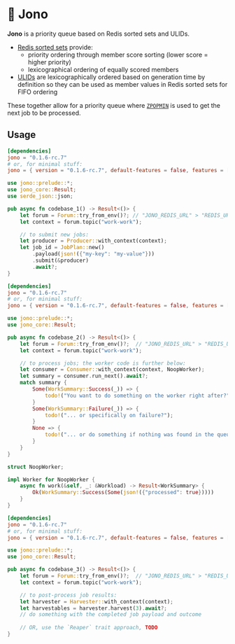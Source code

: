 # 🚥 Jono

**Jono** is a priority queue based on Redis sorted sets and ULIDs.

+ [Redis sorted sets](https://redis.io/docs/latest/develop/data-types/sorted-sets/) provide:
    + priority ordering through member score sorting (lower score = higher priority)
    + lexicographical ordering of equally scored members
+ [ULIDs](https://github.com/ulid/spec) are lexicographically ordered based on generation time
  by definition so they can be used as member values in Redis sorted sets for FIFO ordering

These together allow for a priority queue where [`ZPOPMIN`](https://redis.io/docs/latest/commands/zpopmin/) 
is used to get the next job to be processed.

## Usage

```toml
[dependencies]
jono = "0.1.6-rc.7"
# or, for minimal stuff:
jono = { version = "0.1.6-rc.7", default-features = false, features = ["produce", "runtime-tokio", "tls-none"] }
```

```rust
use jono::prelude::*;
use jono_core::Result;
use serde_json::json;

pub async fn codebase_1() -> Result<()> {
    let forum = Forum::try_from_env()?; // "JONO_REDIS_URL" > "REDIS_URL" > Err
    let context = forum.topic("work-work");

    // to submit new jobs:
    let producer = Producer::with_context(context);
    let job_id = JobPlan::new()
        .payload(json!({"my-key": "my-value"}))
        .submit(&producer)
        .await?;
}
```

```toml
[dependencies]
jono = "0.1.6-rc.7"
# or, for minimal stuff:
jono = { version = "0.1.6-rc.7", default-features = false, features = ["consume", "runtime-tokio", "tls-none"] }
```

```rust
use jono::prelude::*;
use jono_core::Result;

pub async fn codebase_2() -> Result<()> {
    let forum = Forum::try_from_env()?;  // "JONO_REDIS_URL" > "REDIS_URL" > Err
    let context = forum.topic("work-work");

    // to process jobs; the worker code is further below:
    let consumer = Consumer::with_context(context, NoopWorker);
    let summary = consumer.run_next().await?;
    match summary {
        Some(WorkSummary::Success(_)) => {
            todo!("You want to do something on the worker right after?");
        }
        Some(WorkSummary::Failure(_)) => {
            todo!("... or specifically on failure?");
        }
        None => {
            todo!("... or do something if nothing was found in the queue?");
        }
    }
}

struct NoopWorker;

impl Worker for NoopWorker {
    async fn work(&self, _: &Workload) -> Result<WorkSummary> {
        Ok(WorkSummary::Success(Some(json!({"processed": true}))))
    }
}
```

```toml
[dependencies]
jono = "0.1.6-rc.7"
# or, for minimal stuff:
jono = { version = "0.1.6-rc.7", default-features = false, features = ["harvest", "runtime-tokio", "tls-none"] }
```

```rust
use jono::prelude::*;
use jono_core::Result;

pub async fn codebase_3() -> Result<()> {
    let forum = Forum::try_from_env()?;  // "JONO_REDIS_URL" > "REDIS_URL" > Err
    let context = forum.topic("work-work");

    // to post-process job results:
    let harvester = Harvester::with_context(context);
    let harvestables = harvester.harvest(3).await?;
    // do something with the completed job payload and outcome
  
    // OR, use the `Reaper` trait approach, TODO
}
```
